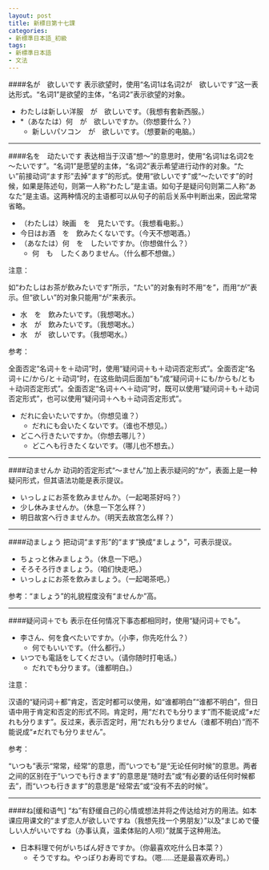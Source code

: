 ```yaml
---
layout: post
title: 新標日第十七課
categories:
- 新標準日本語_初級
tags:
- 新標準日本語
- 文法
---
```

####名が　欲しいです
表示欲望时，使用“名词1は名词2が　欲しいです”这一表达形式。“名词1”是欲望的主体，“名词2”表示欲望的对象。

* わたしは新しい洋服　が　欲しいです。（我想有套新西服。）
* *（あなたは）何　が　欲しいですか。（你想要什么？）
	* 新しいパソコン　が　欲しいです。（想要新的电脑。）
	
---
####名を　动たいです
表达相当于汉语“想～”的意思时，使用“名词1は名词2を　～たいです”。“名词1”是愿望的主体，“名词2”表示希望进行动作的对象。“たい”前接动词“ます形”去掉“ます”的形式。使用“欲しいです”或“～たいです”的时候，如果是陈述句，则第一人称“わたし”是主语。如句子是疑问句则第二人称“あなた”是主语。这两种情况的主语都可以从句子的前后关系中判断出来，因此常常省略。

* （わたしは）映画　を　見たいです。（我想看电影。）
* 今日はお酒　を　飲みたくないです。（今天不想喝酒。）
* （あなたは）何　を　したいですか。（你想做什么？）
	* 何　も　したくありません。（什么都不想做。）

注意：

如“わたしはお茶が飲みたいです”所示，“たい”的对象有时不用“を”，而用“が”表示。但“欲しい”的对象只能用“が”来表示。

* 水　を　飲みたいです。（我想喝水。）
* 水　が　飲みたいです。（我想喝水。）
* 水　が　欲しいです。（我想喝水。）

参考：

全面否定“名词＋を＋动词”时，使用“疑问词＋も＋动词否定形式”。全面否定“名词＋に/から/と＋动词”时，在这些助词后面加“も”成“疑问词＋にも/からも/とも＋动词否定形式”。全面否定“名词＋へ＋动词”时，既可以使用“疑问词＋も＋动词否定形式”，也可以使用“疑问词＋へも＋动词否定形式”。

* だれに会いたいですか。（你想见谁？）
	* だれにも会いたくないです。（谁也不想见。）
* どこへ行きたいですか。（你想去哪儿？）
	* どこへも行きたくないです。（哪儿也不想去。）

---
####动ませんか
动词的否定形式“～ません”加上表示疑问的“か”，表面上是一种疑问形式，但其语法功能是表示提议。

* いっしょにお茶を飲みませんか。（一起喝茶好吗？）
* 少し休みませんか。（休息一下怎么样？）
* 明日故宮へ行きませんか。（明天去故宫怎么样？）

---
####动ましょう
把动词“ます形”的“ます”换成“ましょう”，可表示提议。

* ちょっと休みましょう。（休息一下吧。）
* そろそろ行きましょう。（咱们快走吧。）
* いっしょにお茶を飲みましょう。（一起喝茶吧。）

参考：“ましょう”的礼貌程度没有“ませんか”高。

---
####疑问词＋でも
表示在任何情况下事态都相同时，使用“疑问词＋でも”。

* 李さん、何を食べたいですか。（小李，你先吃什么？）
	* 何でもいいです。（什么都行。）
* いつでも電話をしてください。（请你随时打电话。）
	* だれでも分ります。（谁都明白。）

注意：

汉语的“疑问词＋都”肯定，否定时都可以使用，如“谁都明白”“谁都不明白”，但日语中用于肯定和否定的形式不同。肯定时，用“だれでも分ります”而不能说成“≠だれも分ります”。反过来，表示否定时，用“だれも分りません（谁都不明白）”而不能说成“≠だれでも分りません”。

参考：

“いつも”表示“常常，经常”的意思，而“いつでも”是“无论任何时候”的意思。两者之间的区别在于“いつでも行きます”的意思是“随时去”或“有必要的话任何时候都去”，而“いつも行きます”的意思是“经常去”或“没有不去的时候”。

---
####ね[缓和语气]
“ね”有舒缓自己的心情或想法并将之传达给对方的用法。如本课应用课文的“まず恋人が欲しいですね（我想先找一个男朋友）”以及“まじめで優しい人がいいですね（办事认真，温柔体贴的人呗）”就属于这种用法。

* 日本料理で何がいちばん好きですか。（你最喜欢吃什么日本菜？）
	* そうですね。やっぽりお寿司ですね。（嗯……还是最喜欢寿司。）